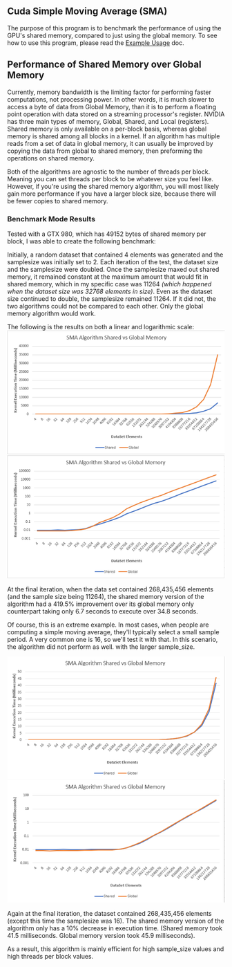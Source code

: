 
## Cuda Simple Moving Average (SMA) ##

The purpose of this program is to benchmark the performance of using the GPU's shared memory, compared to just using the global memory. 
To see how to use this program, please read the [Example Usage](EXAMPLE_USAGE.md) doc.

## Performance of Shared Memory over Global Memory
Currently, memory bandwidth is the limiting factor for performing faster computations, not processing power. In other words, it is much slower to access a byte of data from Global Memory, than it is to perform a floating point operation with data stored on a streaming processor's register. NVIDIA has three main types of memory, Global, Shared, and Local (registers). Shared memory is only available on a per-block basis, whereas global memory is shared among all blocks in a kernel. If an algorithm has multiple reads from a set of data in global memory, it can usually be improved by copying the data from global to shared memory, then preforming the operations on shared memory. 

Both of the algorithms are agnostic to the number of threads per block. Meaning you can set threads per block to be whatever size you feel like. However, if you're using the shared memory algorithm, you will most likely gain more performance if you have a larger block size, because there will be fewer copies to shared memory. 

### Benchmark Mode Results
Tested with a GTX 980, which has 49152 bytes of shared memory per block, I was able to create the following benchmark:

Initially, a random dataset that contained 4 elements was generated and the samplesize was initially set to 2. Each iteration of the test, the dataset size and the samplesize were doubled. Once the samplesize maxed out shared memory, it remained constant at the maximum amount that would fit in shared memory, which in my specific case was 11264 *(which happened when the dataset size was 32768 elements in size)*. Even as the dataset size continued to double, the samplesize remained 11264. If it did not, the two algorithms could not be compared to each other. Only the global memory algorithm would work. 

The following is the results on both a linear and logarithmic scale:
![Linear Scale](img/benchmark.png)
![Logarithmic Scale](img/benchmark_logarithmic.png)

At the final iteration, when the data set contained 268,435,456 elements (and the sample size being 11264), the shared memory version of the algorithm had a 419.5% improvement over its global memory only counterpart taking only 6.7 seconds to execute over 34.8 seconds. 

Of course, this is an extreme example. In most cases, when people are computing a simple moving average, they'll typically select a small sample period. A very common one is 16, so we'll test it with that. In this scenario, the algorithm did not perform as well. with the larger sample_size.

![Linear Scale](img/benchmark_16.png)
![Logarithmic Scale](img/benchmark_16_logarithmic.png)

Again at the final iteration, the dataset contained 268,435,456 elements (except this time the samplesize was 16). The shared memory version of the algorithm only has a 10% decrease in execution time. (Shared memory took 41.5 milliseconds. Global memory version took 45.9 milliseconds). 

As a result, this algorithm is mainly efficient for high sample_size values and high threads per block values. 